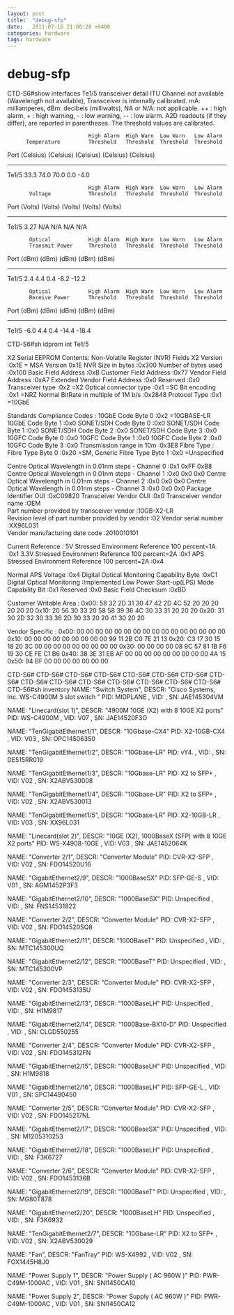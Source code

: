 ```yaml
---
layout: post
title:  "debug-sfp"
date:   2011-07-16 21:08:28 +0400
categories: hardware
tags: hardware
---
```


# debug-sfp
CTD-S6#show interfaces Te1/5 transceiver detail 
ITU Channel not available (Wavelength not available),
Transceiver is internally calibrated.
mA: milliamperes, dBm: decibels (milliwatts), NA or N/A: not applicable.
++ : high alarm, +  : high warning, -  : low warning, -- : low alarm.
A2D readouts (if they differ), are reported in parentheses.
The threshold values are calibrated.

                              High Alarm  High Warn  Low Warn   Low Alarm
          Temperature         Threshold   Threshold  Threshold  Threshold
Port       (Celsius)          (Celsius)   (Celsius)  (Celsius)  (Celsius)
--------- ------------------  ----------  ---------  ---------  ---------
Te1/5       33.3                74.0        70.0         0.0       -4.0

                              High Alarm  High Warn  Low Warn   Low Alarm
           Voltage            Threshold   Threshold  Threshold  Threshold
Port       (Volts)            (Volts)     (Volts)    (Volts)    (Volts)
---------  ---------------    ----------  ---------  ---------  ---------
Te1/5      3.27                   N/A         N/A         N/A        N/A

           Optical            High Alarm  High Warn  Low Warn   Low Alarm
           Transmit Power     Threshold   Threshold  Threshold  Threshold
Port       (dBm)              (dBm)       (dBm)      (dBm)      (dBm)
---------  -----------------  ----------  ---------  ---------  ---------
Te1/5        2.4                 4.4         0.4        -8.2      -12.2

           Optical            High Alarm  High Warn  Low Warn   Low Alarm
           Receive Power      Threshold   Threshold  Threshold  Threshold
Port       (dBm)              (dBm)       (dBm)      (dBm)      (dBm)
-------    -----------------  ----------  ---------  ---------  ---------
Te1/5       -6.0                 4.4         0.4       -14.4      -18.4


CTD-S6#sh idprom int Te1/5

X2 Serial EEPROM Contents:
Non-Volatile Register (NVR) Fields
 X2 Version                           :0x1E = MSA Version 0x1E
 NVR Size in bytes                    :0x300
 Number of bytes used                 :0x100
 Basic Field Address                  :0xB
 Customer Field Address               :0x77
 Vendor Field Address                 :0xA7
 Extended Vendor Field Address        :0x0
 Reserved                             :0x0
 Transceiver type                     :0x2 =X2
 Optical connector type               :0x1 =SC
 Bit encoding                         :0x1 =NRZ
 Normal BitRate in multiple of 1M b/s :0x2848
 Protocol Type                        :0x1 =10GbE

Standards Compliance Codes :
 10GbE Code Byte 0                    :0x2 =10GBASE-LR
 10GbE Code Byte 1                    :0x0
 SONET/SDH Code Byte 0                :0x0
 SONET/SDH Code Byte 1                :0x0
 SONET/SDH Code Byte 2                :0x0
 SONET/SDH Code Byte 3                :0x0
 10GFC Code Byte 0                    :0x0
 10GFC Code Byte 1                    :0x0
 10GFC Code Byte 2                    :0x0
 10GFC Code Byte 3                    :0x0
 Transmission range in 10m            :0x3E8
Fibre Type :
 Fibre Type Byte 0                    :0x20 =SM, Generic
 Fibre Type Byte 1                    :0x0 =Unspecified

 Centre Optical Wavelength in 0.01nm steps - Channel 0 :0x1 0xFF 0xB8 
 Centre Optical Wavelength in 0.01nm steps - Channel 1 :0x0 0x0 0x0 
 Centre Optical Wavelength in 0.01nm steps - Channel 2 :0x0 0x0 0x0 
 Centre Optical Wavelength in 0.01nm steps - Channel 3 :0x0 0x0 0x0 
 Package Identifier OUI  :0xC09820
 Transceiver Vendor OUI  :0x0
 Transceiver vendor name :OEM             
 Part number provided by transceiver vendor       :10GB-X2-LR      
 Revision level of part number provided by vendor :02
 Vendor serial number           :XX96L031        
 Vendor manufacturing date code :2010010101

Current Reference :
 5V Stressed Environment Reference 100 percent=1A   :0x1
 3.3V Stressed Environment Reference 100 percent=2A :0x1
 APS Stressed Environment Reference 100 percent=2A  :0x4

 Normal APS Voltage :0x4
 Digital Optical Monitoring Capability Byte  :0xC1
 Digital Optical Monitoring                  :Implemented
 Low Power Start-up(LPS) Mode Capability Bit :0x1
 Reserved             :0x0
 Basic Field Checksum :0xBD

 Customer Writable Area :
  0x00: 58 32 2D 31 30 47 42 2D 4C 52 20 20 20 20 20 20
  0x10: 20 56 30 33 20 58 58 39 36 4C 30 33 31 20 20 20
  0x20: 31 30 2D 32 30 33 36 2D 30 33 20 20 41 30 20 20
          
 Vendor Specific :
  0x00: 00 00 00 00 00 00 00 00 00 00 00 00 00 00 00 00
  0x10: 00 00 00 00 00 00 00 00 00 99 11 2B C0 7E 21 13
  0x20: C3 17 30 15 18 20 3C 00 00 00 00 00 00 00 00 00
  0x30: 00 00 00 00 08 9C 57 81 1B F6 19 30 CE FE C1 B6
  0x40: 38 3E 31 EB AF 00 00 00 00 00 00 00 00 00 4A 15
  0x50: 94 BF 00 00 00 00 00 00 00
          
CTD-S6#
CTD-S6#
CTD-S6#
CTD-S6#
CTD-S6#
CTD-S6#
CTD-S6#
CTD-S6#
CTD-S6#
CTD-S6#
CTD-S6#
CTD-S6#
CTD-S6#
CTD-S6#
CTD-S6#
CTD-S6#sh inventory
NAME: "Switch System", DESCR: "Cisco Systems, Inc. WS-C4900M 3 slot switch "
PID: MIDPLANE          , VID:      , SN: JAE145304VM

NAME: "Linecard(slot 1)", DESCR: "4900M 10GE (X2) with 8 10GE X2 ports"
PID: WS-C4900M         , VID: V07  , SN: JAE14520F3O

NAME: "TenGigabitEthernet1/1", DESCR: "10Gbase-CX4"
PID: X2-10GB-CX4       , VID: V03  , SN: OPC14506350

NAME: "TenGigabitEthernet1/2", DESCR: "10Gbase-LR"
PID: vY4.              , VID:      , SN: DE515RR019 

NAME: "TenGigabitEthernet1/3", DESCR: "10Gbase-LR"
PID: X2 to SFP+        , VID: V02  , SN: X2ABV530008

NAME: "TenGigabitEthernet1/4", DESCR: "10Gbase-LR"
PID: X2 to SFP+        , VID: V02  , SN: X2ABV530013

NAME: "TenGigabitEthernet1/5", DESCR: "10Gbase-LR"
PID: X2-10GB-LR        , VID: V03  , SN: XX96L031   

NAME: "Linecard(slot 2)", DESCR: "10GE (X2), 1000BaseX (SFP) with 8 10GE X2 ports"
PID: WS-X4908-10GE     , VID: V03  , SN: JAE1452064K

NAME: "Converter 2/1", DESCR: "Converter Module"
PID: CVR-X2-SFP        , VID: V02  , SN: FDO14520U16

NAME: "GigabitEthernet2/9", DESCR: "1000BaseSX"
PID: SFP-GE-S          , VID: V01  , SN: AGM1452P3F3

NAME: "GigabitEthernet2/10", DESCR: "1000BaseSX"
PID: Unspecified       , VID:      , SN: FNS14531822

NAME: "Converter 2/2", DESCR: "Converter Module"
PID: CVR-X2-SFP        , VID: V02  , SN: FDO14520SQ8

NAME: "GigabitEthernet2/11", DESCR: "1000BaseT"
PID: Unspecified       , VID:      , SN: MTC145300UQ

NAME: "GigabitEthernet2/12", DESCR: "1000BaseT"
PID: Unspecified       , VID:      , SN: MTC145300VP

NAME: "Converter 2/3", DESCR: "Converter Module"
PID: CVR-X2-SFP        , VID: V02  , SN: FDO1453135U

NAME: "GigabitEthernet2/13", DESCR: "1000BaseLH"
PID: Unspecified       , VID:      , SN: H1M9817    

NAME: "GigabitEthernet2/14", DESCR: "1000Base-BX10-D"
PID: Unspecified       , VID:      , SN: CLGD550255 

NAME: "Converter 2/4", DESCR: "Converter Module"
PID: CVR-X2-SFP        , VID: V02  , SN: FDO145312FN

NAME: "GigabitEthernet2/15", DESCR: "1000BaseLH"
PID: Unspecified       , VID:      , SN: H1M9818    

NAME: "GigabitEthernet2/16", DESCR: "1000BaseLH"
PID: SFP-GE-L          , VID: V01  , SN: SPC14490450

NAME: "Converter 2/5", DESCR: "Converter Module"
PID: CVR-X2-SFP        , VID: V02  , SN: FDO145217NL

NAME: "GigabitEthernet2/17", DESCR: "1000BaseSX"
PID: Unspecified       , VID:      , SN: M1205310253

NAME: "GigabitEthernet2/18", DESCR: "1000BaseLH"
PID: Unspecified       , VID:      , SN: F3K6727    

NAME: "Converter 2/6", DESCR: "Converter Module"
PID: CVR-X2-SFP        , VID: V02  , SN: FDO1453136B

NAME: "GigabitEthernet2/19", DESCR: "1000BaseT"
PID: Unspecified       , VID:      , SN: MG80T878   

NAME: "GigabitEthernet2/20", DESCR: "1000BaseLH"
PID: Unspecified       , VID:      , SN: F3K6932    

NAME: "TenGigabitEthernet2/7", DESCR: "10Gbase-LR"
PID: X2 to SFP+        , VID: V02  , SN: X2ABV530029

NAME: "Fan", DESCR: "FanTray"
PID: WS-X4992          , VID: V02  , SN: FOX1445H8J0

NAME: "Power Supply 1", DESCR: "Power Supply ( AC 960W )"
PID: PWR-C49M-1000AC   , VID: V01  , SN: SNI1450CA10

NAME: "Power Supply 2", DESCR: "Power Supply ( AC 960W )"
PID: PWR-C49M-1000AC   , VID: V01  , SN: SNI1450CA12
